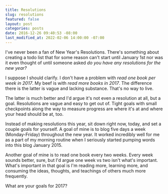```yaml
---
title: Resolutions
slug: resolutions
featured: false
layout: post
categories: posts
date: 2016-12-26 09:40:53 -08:00
last_modified_at: 2022-02-06 14:00:00 -07:00
---
```


I've never been a fan of New Year's Resolutions. There's something about creating a todo list that for some reason can't start until January 1st nor was it even thought of until someone asked _do you have any resolutions for the new year?_

I suppose I should clarify. I don't have a problem with _read one book per week in 2017_. My beef is with _read more books in 2017_. The difference there is the latter is vague and lacking substance. That's no way to live.

The latter is much better and I'd argue it's not even a resolution at all, but a goal. Resolutions are vague and easy to get out of. Tight goals with small checkpoints along the way to measure progress are where it's at and where your head should be at, too.

Instead of making resolutions this year, sit down right now, today, and set a couple goals for yourself. A goal of mine is to blog five days a week (Monday-Friday) throughout the new year. It worked incredibly well for me as a part of my morning routine when I seriously started pumping words into this blog January 2015.

Another goal of mine is to read one book every two weeks. Every week sounds better, sure, but I'd argue one week vs two isn't what's important. What's important in that goal is I'm reading more, learning more, and consuming the ideas, thoughts, and teachings of others much more frequently.

What are your goals for 2017?

